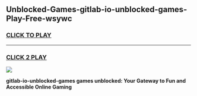 
## Unblocked-Games-gitlab-io-unblocked-games-Play-Free-wsywc
<h3>
<a href="https://premium76.site?title=gitlab-io-unblocked-games&ref=23A">CLICK TO PLAY</a></h3>
<hr>

<h3>
<a href="https://premium76.site?title=gitlab-io-unblocked-games&ref=23A">CLICK 2 PLAY</a>
  
</h3>

<a href="https://premium76.site?title=gitlab-io-unblocked-games&ref=23A"><img src="https://clearcache.store/games.png"></a>


**gitlab-io-unblocked-games games unblocked: Your Gateway to Fun and Accessible Online Gaming**
